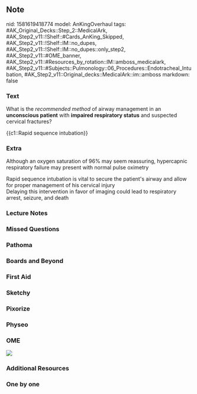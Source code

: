 ## Note
nid: 1581619418774
model: AnKingOverhaul
tags: #AK_Original_Decks::Step_2::MedicalArk, #AK_Step2_v11::!Shelf::#Cards_AnKing_Skipped, #AK_Step2_v11::!Shelf::IM::no_dupes, #AK_Step2_v11::!Shelf::IM::no_dupes::only_step2, #AK_Step2_v11::#OME_banner, #AK_Step2_v11::#Resources_by_rotation::IM::amboss_medicalark, #AK_Step2_v11::#Subjects::Pulmonology::06_Procedures::Endotracheal_Intubation, #AK_Step2_v11::Original_decks::MedicalArk::im::amboss
markdown: false

### Text
What is the <i>recommended method</i> of airway management in an
<b>unconscious patient</b> with <b>impaired respiratory status</b>
and suspected cervical fractures?
<div>
  {{c1::Rapid sequence intubation}}
</div>

### Extra
Although an oxygen saturation of 96% may seem reassuring,
hypercapnic respiratory failure may present with normal pulse
oximetry
<div>
  Rapid sequence intubation is vital to secure the patient's airway
  and allow for proper management of his cervical injury
</div>
<div>
  Delaying this intervention in favor of imaging could lead to
  respiratory arrest, seizure, and death
</div>

### Lecture Notes


### Missed Questions


### Pathoma


### Boards and Beyond


### First Aid


### Sketchy


### Pixorize


### Physeo


### OME
<div class="ome-widget">
  <a href="https://onlinemeded.org?ref=anki"><img src=
  "_OME_AnkiFlashcards_General_3.png"></a>
</div>

### Additional Resources


### One by one

